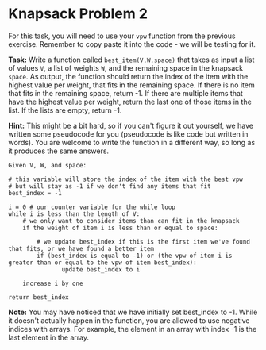 # Knapsack Problem 2

For this task, you will need to use your `vpw` function from the previous exercise. Remember to copy paste it into the code - we will be testing for it.

**Task:** Write a function called `best_item(V,W,space)` that takes as input a list of values `V`, a list of weights `W`, and the remaining space in the knapsack `space`. As output, the function should return the index of the item with the highest value per weight, that fits in the remaining space. If there is no item that fits in the remaining space, return -1. If there are multiple items that have the highest value per weight, return the last one of those items in the list. If the lists are empty, return -1. 

**Hint:** This might be a bit hard, so if you can't figure it out yourself, we have written some pseudocode for you (pseudocode is like code but written in words). You are welcome to write the function in a different way, so long as it produces the same answers. 
```
Given V, W, and space:

# this variable will store the index of the item with the best vpw
# but will stay as -1 if we don't find any items that fit
best_index = -1  

i = 0 # our counter variable for the while loop
while i is less than the length of V:
    # we only want to consider items than can fit in the knapsack
    if the weight of item i is less than or equal to space:
    
        # we update best_index if this is the first item we've found that fits, or we have found a better item
        if (best_index is equal to -1) or (the vpw of item i is greater than or equal to the vpw of item best_index):
               update best_index to i 
        
    increase i by one
    
return best_index
```

**Note:** You may have noticed that we have initially set best_index to -1. While it doesn't actually happen in the function, you are allowed to use negative indices with arrays. For example, the element in an array with index -1 is the last element in the array.

